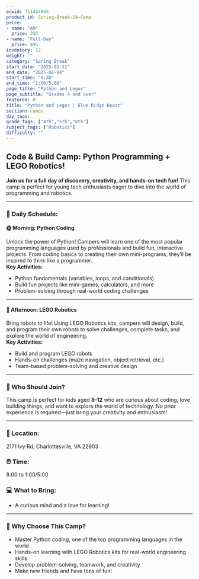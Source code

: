 ```yaml
---
ecwid: 711464865
product_id: Spring-Break-24-Camp
price:
- name: "AM"
  price: 355
- name: "Full-Day"
  price: 495
inventory: 12
weight: ""
category: "Spring Break"
start_date: "2025-03-31"
end_date: "2025-04-04"
start_time: "8:30"
end_time: "1:00/5:00"
page_title: "Python and Legos"
page_subtitle: "Grades 4 and over"
featured: 0
title: "Python and Legos | Blue Ridge Boost"
section: camps
day_tags: 
grade_tags: ["4th","5th","6th"]
subject_tags: ["Robotics"]
difficulty: ""
---
```

<h2><strong>Code & Build Camp: Python Programming + LEGO Robotics!</strong></h2><p><strong>Join us for a full day of discovery, creativity, and hands-on tech fun!</strong> This camp is perfect for young tech enthusiasts eager to dive into the world of programming and robotics.</p><hr><h3><strong>📅 Daily Schedule:</strong></h3><h4><strong>🌞 Morning: Python Coding</strong></h4><p>Unlock the power of Python! Campers will learn one of the most popular programming languages used by professionals and build fun, interactive projects. From coding basics to creating their own mini-programs, they’ll be inspired to think like a programmer.<br> <strong>Key Activities:</strong></p><ul> <li>Python fundamentals (variables, loops, and conditionals)</li> <li>Build fun projects like mini-games, calculators, and more</li> <li>Problem-solving through real-world coding challenges</li> </ul><hr><h4><strong>🤖 Afternoon: LEGO Robotics</strong></h4><p>Bring robots to life! Using LEGO Robotics kits, campers will design, build, and program their own robots to solve challenges, complete tasks, and explore the world of engineering.<br> <strong>Key Activities:</strong></p><ul> <li>Build and program LEGO robots</li> <li>Hands-on challenges (maze navigation, object retrieval, etc.)</li> <li>Team-based problem-solving and creative design</li> </ul><hr><h3><strong>🎯 Who Should Join?</strong></h3><p>This camp is perfect for kids aged <strong>8-12</strong> who are curious about coding, love building things, and want to explore the world of technology. No prior experience is required—just bring your creativity and enthusiasm!</p><hr><h3><strong>📍 Location:</strong></h3><p>2171 Ivy Rd, Charlottesville, VA 22903</p><h3><strong>⏰ Time:</strong></h3><p>8:00 to 1:00/5:00</p><h3><strong>💻 What to Bring:</strong></h3><ul> <li>A curious mind and a love for learning!</li> </ul><hr><h3><strong>🌟 Why Choose This Camp?</strong></h3><ul> <li>Master Python coding, one of the top programming languages in the world</li> <li>Hands-on learning with LEGO Robotics kits for real-world engineering skills</li> <li>Develop problem-solving, teamwork, and creativity</li> <li>Make new friends and have tons of fun!</li></ul>
